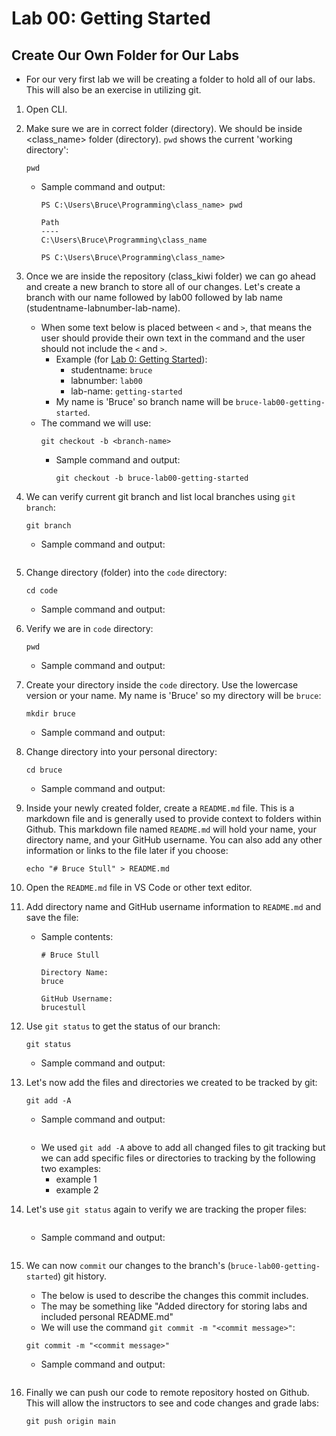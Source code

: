 # Lab 00: Getting Started

## Create Our Own Folder for Our Labs

* For our very first lab we will be creating a folder to hold all of our labs. This will also be an exercise in utilizing git.

1. Open CLI.

1. Make sure we are in correct folder (directory). We should be inside <class_name> folder (directory). `pwd` shows the current 'working directory':  
    ```
    pwd
    ```
    * Sample command and output:  
        ```
        PS C:\Users\Bruce\Programming\class_name> pwd

        Path
        ----
        C:\Users\Bruce\Programming\class_name

        PS C:\Users\Bruce\Programming\class_name>
        ```

1. Once we are inside the repository (class_kiwi folder) we can go ahead and create a new branch to store all of our changes. Let's create a branch with our name followed by lab00 followed by lab name (studentname-labnumber-lab-name).
    * When some text below is placed between `<` and `>`, that means the user should provide their own text in the command and the user should not include the `<` and `>`.
        * Example (for [Lab 0: Getting Started](https://github.com/PdxCodeGuild/class_062722/blob/main/0%20General/00%20Getting%20Started)):
            * studentname: `bruce`
            * labnumber: `lab00`
            * lab-name: `getting-started`
        * My name is 'Bruce' so branch name will be `bruce-lab00-getting-started`.
    * The command we will use:  
        ```
        git checkout -b <branch-name>
        ```
        * Sample command and output:  
            ```
            git checkout -b bruce-lab00-getting-started
            ```

1. We can verify current git branch and list local branches using `git branch`:  
    ```
    git branch
    ```
    * Sample command and output:  
        ```

        ```

1. Change directory (folder) into the `code` directory:  
    ```
    cd code
    ```
    * Sample command and output:  

1. Verify we are in `code` directory:  
    ```
    pwd
    ```
    * Sample command and output:  

1. Create your directory inside the `code` directory. Use the lowercase version or your name. My name is 'Bruce' so my directory will be `bruce`:  
    ```
    mkdir bruce
    ```
    * Sample command and output:  

1. Change directory into your personal directory:  
    ```
    cd bruce
    ```
    * Sample command and output:  

1. Inside your newly created folder, create a `README.md` file. This is a markdown file and is generally used to provide context to folders within Github. This markdown file named `README.md` will hold your name, your directory name, and your GitHub username. You can also add any other information or links to the file later if you choose:  
    ```
    echo "# Bruce Stull" > README.md
    ```

1. Open the `README.md` file in VS Code or other text editor.

1. Add directory name and GitHub username information to `README.md` and save the file:  
    * Sample contents:  
        ```
        # Bruce Stull

        Directory Name:
        bruce

        GitHub Username:
        brucestull
        ```

1. Use `git status` to get the status of our branch:  
    ```
    git status
    ```
    * Sample command and output:  


1. Let's now add the files and directories we created to be tracked by git:  
    ```
    git add -A
    ```
    * Sample command and output:  
        ```

        ```
    * We used `git add -A` above to add all changed files to git tracking but we can add specific files or directories to tracking by the following two examples:
        * example 1
        * example 2

1. Let's use `git status` again to verify we are tracking the proper files:  
    ```

    ```
    * Sample command and output:  
        ```

        ```

1. We can now `commit` our changes to the branch's (`bruce-lab00-getting-started`) git history.
    * The <commit message> below is used to describe the changes this commit includes.
    * The <commit message> may be something like "Added directory for storing labs and included personal README.md"
    * We will use the command `git commit -m "<commit message>"`:  
    ```
    git commit -m "<commit message>"
    ```
    * Sample command and output:  
        ```

        ```

1. Finally we can push our code to remote repository hosted on Github. This will allow the instructors to see and code changes and grade labs:  
    ```
    git push origin main
    ```


